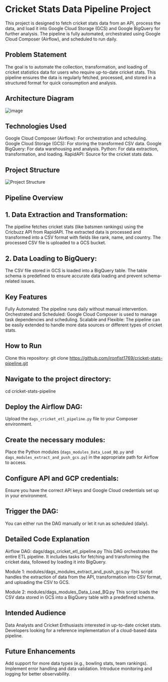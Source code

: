 # Cricket Stats Data Pipeline Project
This project is designed to fetch cricket stats data from an API, process the data, and load it into Google Cloud Storage (GCS) and Google BigQuery for further analysis. The pipeline is fully automated, orchestrated using Google Cloud Composer (Airflow), and scheduled to run daily.

## Problem Statement
The goal is to automate the collection, transformation, and loading of cricket statistics data for users who require up-to-date cricket stats. This pipeline ensures the data is regularly fetched, processed, and stored in a structured format for quick consumption and analysis.

## Architecture Diagram
![image](https://github.com/user-attachments/assets/19018523-f777-4ae3-909f-64ef17cd92af)


## Technologies Used
Google Cloud Composer (Airflow): For orchestration and scheduling.
Google Cloud Storage (GCS): For storing the transformed CSV data.
Google BigQuery: For data warehousing and analysis.
Python: For data extraction, transformation, and loading.
RapidAPI: Source for the cricket stats data.

## Project Structure

![Project Structure](https://github.com/user-attachments/assets/809dffc9-88c3-4710-9484-1306d9df913b)

## Pipeline Overview
## 1. Data Extraction and Transformation:
The pipeline fetches cricket stats (like batsmen rankings) using the Cricbuzz API from RapidAPI.
The extracted data is processed and transformed into a CSV format with fields like rank, name, and country.
The processed CSV file is uploaded to a GCS bucket.
## 2. Data Loading to BigQuery:
The CSV file stored in GCS is loaded into a BigQuery table.
The table schema is predefined to ensure accurate data loading and prevent schema-related issues.

## Key Features
Fully Automated: The pipeline runs daily without manual intervention.
Orchestrated and Scheduled: Google Cloud Composer is used to manage task dependencies and scheduling.
Scalable and Flexible: The pipeline can be easily extended to handle more data sources or different types of cricket stats.

## How to Run
Clone this repository:
git clone https://github.com/ironfist1769/cricket-stats-pipeline.git

## Navigate to the project directory:
cd cricket-stats-pipeline

## Deploy the Airflow DAG:
Upload the `dags_cricket_etl_pipeline.py` file to your Composer environment.

## Create the necessary modules:
Place the Python modules (`dags_modules_Data_Load_BQ.py` and `dags_modules_extract_and_push_gcs.py`) in the appropriate path for Airflow to access.

## Configure API and GCP credentials:

Ensure you have the correct API keys and Google Cloud credentials set up in your environment.
## Trigger the DAG:

You can either run the DAG manually or let it run as scheduled (daily).

## Detailed Code Explanation
Airflow DAG: dags/dags_cricket_etl_pipeline.py
This DAG orchestrates the entire ETL pipeline. It includes tasks for fetching and transforming the cricket data, followed by loading it into BigQuery.

Module 1: modules/dags_modules_extract_and_push_gcs.py
This script handles the extraction of data from the API, transformation into CSV format, and uploading the CSV to GCS.

Module 2: modules/dags_modules_Data_Load_BQ.py
This script loads the CSV data stored in GCS into a BigQuery table with a predefined schema.

## Intended Audience
Data Analysts and Cricket Enthusiasts interested in up-to-date cricket stats.
Developers looking for a reference implementation of a cloud-based data pipeline.
## Future Enhancements
Add support for more data types (e.g., bowling stats, team rankings).
Implement error handling and data validation.
Introduce monitoring and logging for better observability.
